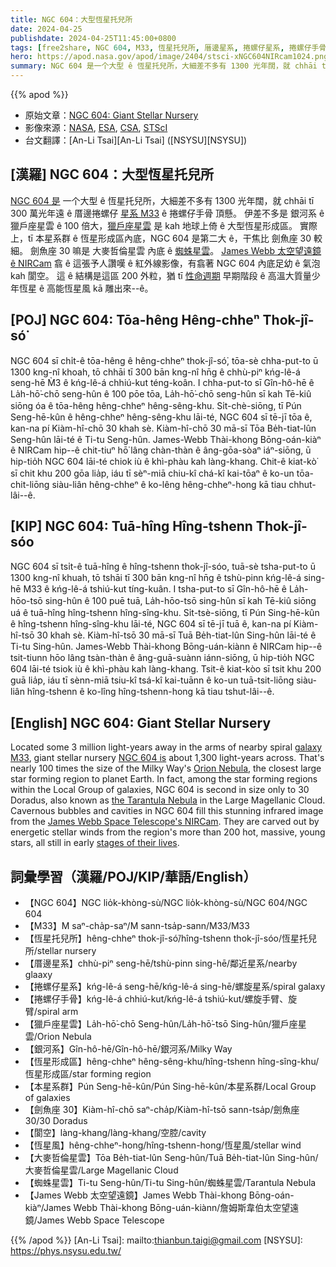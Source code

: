 ```yaml
---
title: NGC 604：大型恆星托兒所
date: 2024-04-25
publishdate: 2024-04-25T11:45:00+0800
tags: [free2share, NGC 604, M33, 恆星托兒所, 厝邊星系, 捲螺仔星系, 捲螺仔手骨, 銀河系, 獵戶座星雲, 恆星形成區, 本星系群, 劍魚座 30, 閬空, 恆星風, 大麥哲倫星雲, 蜘蛛星雲, James Webb 太空望遠鏡]
hero: https://apod.nasa.gov/apod/image/2404/stsci-xNGC604NIRcam1024.png
summary: NGC 604 是一个大型 ê 恆星托兒所，大細差不多有 1300 光年闊，就 chhāi tī 300 萬光年遠 ê 厝邊捲螺仔星系 M33 ê 捲螺仔手骨 頂懸。
---
```


{{% apod %}}

- 原始文章：[NGC 604: Giant Stellar Nursery](https://apod.nasa.gov/apod/ap240425.html)
- 影像來源：[NASA](https://www.nasa.gov/), [ESA](https://www.esa.int/), [CSA](https://www.asc-csa.gc.ca/eng/), [STScI](https://www.stsci.edu/)
- 台文翻譯：[An-Li Tsai][An-Li Tsai] ([NSYSU][NSYSU])

## [漢羅] NGC 604：大型恆星托兒所
[NGC 604 是][NGC 604 is] 一个大型 ê 恆星托兒所，大細差不多有 1300 光年闊，就 chhāi tī 300 萬光年遠 ê 厝邊捲螺仔 [星系 M33][galaxy M33] ê 捲螺仔手骨 頂懸。
伊差不多是 銀河系 ê 獵戶座星雲 ê 100 倍大，[獵戶座星雲][Orion Nebula] 是 kah 地球上倚 ê 大型恆星形成區。
實際上，tī 本星系群 ê 恆星形成區內底，NGC 604 是第二大 ê，干焦比 劍魚座 30 較細。
劍魚座 30 嘛是 大麥哲倫星雲 內底 ê [蜘蛛星雲][the Tarantula Nebula]。
[James Webb 太空望遠鏡 ê NIRCam][James Webb Space Telescope's NIRCam] 翕 ê 這張予人讚嘆 ê 紅外線影像，有翕著 NGC 604 內底足幼 ê 氣泡 kah 閬空。
這 ê 結構是這區 200 外粒，猶 tī [性命週期][stages of their lives] 早期階段 ê 高溫大質量少年恆星 ê 高能恆星風 kā 雕出來--ê。

## [POJ] NGC 604: Tōa-hêng Hêng-chheⁿ Thok-jî-só͘
NGC 604 sī chi̍t-ê tōa-hêng ê hêng-chheⁿ thok-jî-só͘, tōa-sè chha-put-to ū 1300 kng-nî khoah, tō chhāi tī 300 bān kng-nî hn̄g ê chhù-piⁿ kńg-lê-á seng-hē M̀3 ê kńg-lê-á chhiú-kut téng-koân.
I chha-put-to sī Gîn-hô-hē ê La̍h-hō͘-chō seng-hûn ê 100 pōe tōa, La̍h-hō͘-chō seng-hûn sī kah Tē-kiû siōng óa ê tōa-hêng hêng-chheⁿ hêng-sêng-khu.
Si̍t-chè-siōng, tī Pún Seng-hē-kûn ê hêng-chheⁿ hêng-sêng-khu lāi-té, NGC 604 sī tē-jī tōa ê, kan-na pí Kiàm-hî-chō 30 khah sè.
Kiàm-hî-chō 30 mā-sī Tōa Be̍h-tiat-lûn Seng-hûn lāi-té ê Ti-tu Seng-hûn.
James-Webb Thài-khong Bōng-oán-kiàⁿ ê NIRCam hip--ê chit-tiuⁿ hō͘ lâng chàn-thàn ê âng-gōa-sòaⁿ iáⁿ-siōng, ū hip-tio̍h NGC 604 lāi-té chiok iù ê khì-phàu kah làng-khang.
Chit-ê kiat-kò͘ sī chit khu 200 gōa lia̍p, iáu tī sèⁿ-miā chiu-kî chá-kî kai-tōaⁿ ê ko-un tōa-chit-liōng siàu-liân hêng-chheⁿ ê ko-lêng hêng-chheⁿ-hong kā tiau chhut-lâi--ê.

## [KIP] NGC 604: Tuā-hîng Hîng-tshenn Thok-jî-sóo
NGC 604 sī tsi̍t-ê tuā-hîng ê hîng-tshenn thok-jî-sóo, tuā-sè tsha-put-to ū 1300 kng-nî khuah, tō tshāi tī 300 bān kng-nî hn̄g ê tshù-pinn kńg-lê-á sing-hē M33 ê kńg-lê-á tshiú-kut tíng-kuân.
I tsha-put-to sī Gîn-hô-hē ê La̍h-hōo-tsō sing-hûn ê 100 puē tuā, La̍h-hōo-tsō sing-hûn sī kah Tē-kiû siōng uá ê tuā-hîng hîng-tshenn hîng-sîng-khu.
Si̍t-tsè-siōng, tī Pún Sing-hē-kûn ê hîng-tshenn hîng-sîng-khu lāi-té, NGC 604 sī tē-jī tuā ê, kan-na pí Kiàm-hî-tsō 30 khah sè.
Kiàm-hî-tsō 30 mā-sī Tuā Be̍h-tiat-lûn Sing-hûn lāi-té ê Ti-tu Sing-hûn.
James-Webb Thài-khong Bōng-uán-kiànn ê NIRCam hip--ê tsit-tiunn hōo lâng tsàn-thàn ê âng-guā-suànn iánn-siōng, ū hip-tio̍h NGC 604 lāi-té tsiok iù ê khì-phàu kah làng-khang.
Tsit-ê kiat-kòo sī tsit khu 200 guā lia̍p, iáu tī sènn-miā tsiu-kî tsá-kî kai-tuānn ê ko-un tuā-tsit-liōng siàu-liân hîng-tshenn ê ko-lîng hîng-tshenn-hong kā tiau tshut-lâi--ê.

## [English] NGC 604: Giant Stellar Nursery
Located some 3 million light-years away in the arms of nearby spiral [galaxy M33][galaxy M33], giant stellar nursery [NGC 604 is][NGC 604 is] about 1,300 light-years across.
That's nearly 100 times the size of the Milky Way's [Orion Nebula][Orion Nebula], the closest large star forming region to planet Earth.
In fact, among the star forming regions within the Local Group of galaxies, NGC 604 is second in size only to 30 Doradus, also known as [the Tarantula Nebula][the Tarantula Nebula] in the Large Magellanic Cloud.
Cavernous bubbles and cavities in NGC 604 fill this stunning infrared image from the [James Webb Space Telescope's NIRCam][James Webb Space Telescope's NIRCam].
They are carved out by energetic stellar winds from the region's more than 200 hot, massive, young stars, all still in early [stages of their lives][stages of their lives].

## 詞彙學習（漢羅/POJ/KIP/華語/English）
- 【NGC 604】NGC lio̍k-khòng-sù/NGC lio̍k-khòng-sù/NGC 604/NGC 604
- 【M33】M saⁿ-cha̍p-saⁿ/M sann-tsa̍p-sann/M33/M33
- 【恆星托兒所】hêng-chheⁿ thok-jî-só͘/hîng-tshenn thok-jî-sóo/恆星托兒所/stellar nursery
- 【厝邊星系】chhù-piⁿ seng-hē/tshù-pinn sing-hē/鄰近星系/nearby glaaxy
- 【捲螺仔星系】kńg-lê-á seng-hē/kńg-lê-á sing-hē/螺旋星系/spiral galaxy
- 【捲螺仔手骨】kńg-lê-á chhiú-kut/kńg-lê-á tshiú-kut/螺旋手臂、旋臂/spiral arm
- 【獵戶座星雲】La̍h-hō͘-chō Seng-hûn/La̍h-hō͘-tsō Sing-hûn/獵戶座星雲/Orion Nebula
- 【銀河系】Gîn-hô-hē/Gîn-hô-hē/銀河系/Milky Way
- 【恆星形成區】hêng-chheⁿ hêng-sêng-khu/hîng-tshenn hîng-sîng-khu/恆星形成區/star forming region
- 【本星系群】Pún Seng-hē-kûn/Pún Sing-hē-kûn/本星系群/Local Group of galaxies
- 【劍魚座 30】Kiàm-hî-chō saⁿ-cha̍p/Kiàm-hî-tsō sann-tsa̍p/劍魚座 30/30 Doradus
- 【閬空】làng-khang/làng-khang/空腔/cavity
- 【恆星風】hêng-chheⁿ-hong/hîng-tshenn-hong/恆星風/stellar wind
- 【大麥哲倫星雲】Tōa Be̍h-tiat-lûn Seng-hûn/Tuā Be̍h-tiat-lûn Sing-hûn/大麥哲倫星雲/Large Magellanic Cloud
- 【蜘蛛星雲】Ti-tu Seng-hûn/Ti-tu Sing-hûn/蜘蛛星雲/Tarantula Nebula
- 【James Webb 太空望遠鏡】James Webb Thài-khong Bōng-oán-kiàⁿ/James Webb Thài-khong Bōng-uán-kiànn/詹姆斯韋伯太空望遠鏡/James Webb Space Telescope

{{% /apod %}}
[An-Li Tsai]: mailto:thianbun.taigi@gmail.com
[NSYSU]: https://phys.nsysu.edu.tw/

[copyright]: https://apod.nasa.gov/apod/fap/lib/about_apod.html#srapply
[License3]: https://creativecommons.org/licenses/by/3.0/
[License2]:https://creativecommons.org/licenses/by-nc-nd/2.0/

[galaxy M33]:https://apod.nasa.gov/apod/ap080913.html
[NGC 604 is]:http://www.seds.org/messier/more/m033_n604.html
[Orion Nebula]:https://apod.nasa.gov/apod/ap240105.html
[the Tarantula Nebula]:https://apod.nasa.gov/apod/ap240308.html
[James Webb Space Telescope's NIRCam]:https://webbtelescope.org/contents/news-releases/2024/news-2024-110
[stages of their lives]:https://webbtelescope.org/webb-science/the-star-lifecycle

